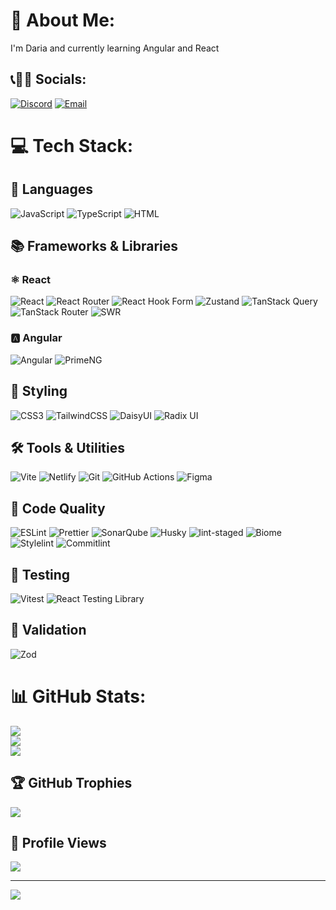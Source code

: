 # 🧌 About Me:
I'm Daria and currently learning Angular and React

## 📞👂🏻 Socials:
[![Discord](https://img.shields.io/badge/Discord-%23333A45.svg?style=for-the-badge&logo=discord&logoColor=%23EC4899&labelColor=333A45)](https://discord.gg/zagorky)
[![Email](https://img.shields.io/badge/Email-%23333A45.svg?style=for-the-badge&logo=gmail&logoColor=%23EC4899&labelColor=333A45)](mailto:immelnikovadaria@inbox.ru)

# 💻 Tech Stack:
## 👅 Languages
![JavaScript](https://img.shields.io/badge/JavaScript-%23333A45.svg?style=for-the-badge&logo=javascript&logoColor=%23EC4899)
![TypeScript](https://img.shields.io/badge/TypeScript-%23333A45.svg?style=for-the-badge&logo=typescript&logoColor=%23EC4899)
![HTML](https://img.shields.io/badge/HTML-%23333A45.svg?style=for-the-badge&logo=html5&logoColor=%23EC4899)
## 📚 Frameworks & Libraries
### ⚛️ React
![React](https://img.shields.io/badge/React-%23333A45.svg?style=for-the-badge&logo=react&logoColor=%23EC4899)
![React Router](https://img.shields.io/badge/React_Router-%23333A45.svg?style=for-the-badge&logo=react-router&logoColor=%23EC4899)
![React Hook Form](https://img.shields.io/badge/React_Hook_Form-%23333A45.svg?style=for-the-badge&logo=reacthookform&logoColor=%23EC4899)
![Zustand](https://img.shields.io/badge/Zustand-%23333A45.svg?style=for-the-badge&logo=zustand&logoColor=%23EC4899)
![TanStack Query](https://img.shields.io/badge/TanStack_Query-%23333A45.svg?style=for-the-badge&logo=react-query&logoColor=%23EC4899)
![TanStack Router](https://img.shields.io/badge/TanStack_Router-%23333A45.svg?style=for-the-badge&logo=react-router&logoColor=%23EC4899)
![SWR](https://img.shields.io/badge/SWR-%23333A45.svg?style=for-the-badge&logo=vercel&logoColor=%23EC4899)
### 🅰️ Angular
![Angular](https://img.shields.io/badge/Angular-%23333A45.svg?style=for-the-badge&logo=angular&logoColor=%23EC4899)
![PrimeNG](https://img.shields.io/badge/PrimeNG-%23333A45.svg?style=for-the-badge&logo=angular&logoColor=%23EC4899)
## 🎨 Styling
![CSS3](https://img.shields.io/badge/CSS3-%23333A45.svg?style=for-the-badge&logo=css3&logoColor=%23EC4899)
![TailwindCSS](https://img.shields.io/badge/TailwindCSS-%23333A45.svg?style=for-the-badge&logo=tailwind-css&logoColor=%23EC4899)
![DaisyUI](https://img.shields.io/badge/DaisyUI-%23333A45.svg?style=for-the-badge&logo=daisyui&logoColor=%23EC4899)
![Radix UI](https://img.shields.io/badge/Radix_UI-%23333A45.svg?style=for-the-badge&logo=radix-ui&logoColor=%23EC4899)
## 🛠️ Tools & Utilities
![Vite](https://img.shields.io/badge/Vite-%23333A45.svg?style=for-the-badge&logo=vite&logoColor=%23EC4899)
![Netlify](https://img.shields.io/badge/Netlify-%23333A45.svg?style=for-the-badge&logo=netlify&logoColor=%23EC4899)
![Git](https://img.shields.io/badge/Git-%23333A45.svg?style=for-the-badge&logo=git&logoColor=%23EC4899)
![GitHub Actions](https://img.shields.io/badge/GitHub_Actions-%23333A45.svg?style=for-the-badge&logo=githubactions&logoColor=%23EC4899)
![Figma](https://img.shields.io/badge/Figma-%23333A45.svg?style=for-the-badge&logo=figma&logoColor=%23EC4899)
## 📐 Code Quality
![ESLint](https://img.shields.io/badge/ESLint-%23333A45.svg?style=for-the-badge&logo=eslint&logoColor=%23EC4899)
![Prettier](https://img.shields.io/badge/Prettier-%23333A45.svg?style=for-the-badge&logo=prettier&logoColor=%23EC4899)
![SonarQube](https://img.shields.io/badge/SonarQube-%23333A45.svg?style=for-the-badge&logo=sonarqube&logoColor=%23EC4899)
![Husky](https://img.shields.io/badge/Husky-%23333A45.svg?style=for-the-badge&logo=git&logoColor=%23EC4899)
![lint-staged](https://img.shields.io/badge/lint_staged-%23333A45.svg?style=for-the-badge&logo=git&logoColor=%23EC4899)
![Biome](https://img.shields.io/badge/Biome-%23333A45.svg?style=for-the-badge&logo=biome&logoColor=%23EC4899)
![Stylelint](https://img.shields.io/badge/Stylelint-%23333A45.svg?style=for-the-badge&logo=stylelint&logoColor=%23EC4899)
![Commitlint](https://img.shields.io/badge/Commitlint-%23333A45.svg?style=for-the-badge&logo=git&logoColor=%23EC4899)
## 🧪 Testing
![Vitest](https://img.shields.io/badge/Vitest-%23333A45.svg?style=for-the-badge&logo=vitest&logoColor=%23EC4899)
![React Testing Library](https://img.shields.io/badge/React_Testing_Library-%23333A45.svg?style=for-the-badge&logo=testing-library&logoColor=%23EC4899)
## 🔑 Validation
![Zod](https://img.shields.io/badge/Zod-%23333A45.svg?style=for-the-badge&logo=zod&logoColor=%23EC4899)
# 📊 GitHub Stats:
![](https://github-readme-stats.vercel.app/api?username=zagorky&theme=dracula&hide_border=true&include_all_commits=false&count_private=true)<br/>
![](https://nirzak-streak-stats.vercel.app/?user=zagorky&theme=dracula&hide_border=true)<br/>
![](https://github-readme-stats.vercel.app/api/top-langs/?username=zagorky&theme=dracula&hide_border=true&include_all_commits=false&count_private=true&layout=compact)

## 🏆 GitHub Trophies
![](https://github-profile-trophy.vercel.app/?username=zagorky&theme=dracula&no-frame=false&no-bg=true&margin-w=4)
## 👀 Profile Views
![](https://komarev.com/ghpvc/?username=zagorky&style=for-the-badge&color=db2777)

---
[![](https://visitcount.itsvg.in/api?id=zagorky&icon=4&color=6)](https://visitcount.itsvg.in)

<!-- Proudly created with GPRM ( https://gprm.itsvg.in ) -->